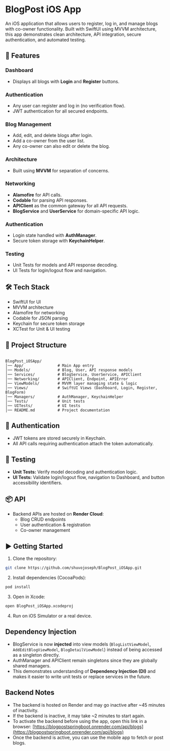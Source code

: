 # BlogPost iOS App

An iOS application that allows users to register, log in, and manage blogs with co-owner functionality. Built with SwiftUI using MVVM architecture, this app demonstrates clean architecture, API integration, secure authentication, and automated testing.

## 🚀 Features

### Dashboard
- Displays all blogs with **Login** and **Register** buttons.

### Authentication
- Any user can register and log in (no verification flow).
- JWT authentication for all secured endpoints.

### Blog Management
- Add, edit, and delete blogs after login.
- Add a co-owner from the user list.
- Any co-owner can also edit or delete the blog.

### Architecture
- Built using **MVVM** for separation of concerns.

### Networking
- **Alamofire** for API calls.
- **Codable** for parsing API responses.
- **APIClient** as the common gateway for all API requests.
- **BlogService** and **UserService** for domain-specific API logic.

### Authentication
- Login state handled with **AuthManager**.
- Secure token storage with **KeychainHelper**.

### Testing
- Unit Tests for models and API response decoding.
- UI Tests for login/logout flow and navigation.

## 🛠️ Tech Stack
- SwiftUI for UI
- MVVM architecture
- Alamofire for networking
- Codable for JSON parsing
- Keychain for secure token storage
- XCTest for Unit & UI testing

## 📂 Project Structure
```

BlogPost_iOSApp/
│── App/               # Main App entry
│── Models/            # Blog, User, API response models
│── Services/          # BlogService, UserService, APIClient
│── Networking/        # APIClient, Endpoint, APIError
│── ViewModels/        # MVVM layer managing state & logic
│── Views/             # SwiftUI Views (Dashboard, Login, Register, BlogForm)
│── Managers/          # AuthManager, KeychainHelper
│── Tests/             # Unit tests
│── UITests/           # UI tests
│── README.md          # Project documentation

````

## 🔑 Authentication
- JWT tokens are stored securely in Keychain.
- All API calls requiring authentication attach the token automatically.

## 🧪 Testing
- **Unit Tests:** Verify model decoding and authentication logic.
- **UI Tests:** Validate login/logout flow, navigation to Dashboard, and button accessibility identifiers.

## 📦 API
- Backend APIs are hosted on **Render Cloud**:
  - Blog CRUD endpoints
  - User authentication & registration
  - Co-owner management

## ▶️ Getting Started
1. Clone the repository:  
```bash
git clone https://github.com/shuvojoseph/BlogPost_iOSApp.git
````

2. Install dependencies (CocoaPods):

```bash
pod install
```

3. Open in Xcode:

```bash
open BlogPost_iOSApp.xcodeproj
```

4. Run on iOS Simulator or a real device.

## Dependency Injection

* BlogService is now **injected** into view models (`BlogListViewModel`, `AddEditBlogViewModel`, `BlogDetailViewModel`) instead of being accessed as a singleton directly.
* AuthManager and APIClient remain singletons since they are globally shared managers.
* This demonstrates understanding of **Dependency Injection (DI)** and makes it easier to write unit tests or replace services in the future.

## Backend Notes

* The backend is hosted on Render and may go inactive after ~45 minutes of inactivity.
* If the backend is inactive, it may take ~2 minutes to start again.
* To activate the backend before using the app, open this link in a browser:
  [https://blogpostspringboot.onrender.com/api/blogs](https://blogpostspringboot.onrender.com/api/blogs)
* Once the backend is active, you can use the mobile app to fetch or post blogs.
